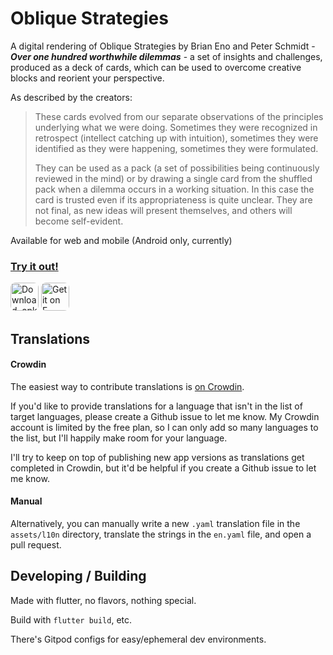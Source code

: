 # Oblique Strategies
A digital rendering of Oblique Strategies by Brian Eno and Peter Schmidt - ***Over one hundred worthwhile dilemmas*** - a set of insights and challenges, produced as a deck of cards, which can be used to overcome creative blocks and reorient your perspective.

As described by the creators:
> These cards evolved from our separate observations of the principles underlying what we were doing. Sometimes they were recognized in retrospect (intellect catching up with intuition), sometimes they were identified as they were happening, sometimes they were formulated.
>
> They can be used as a pack (a set of possibilities being continuously reviewed in the mind) or by drawing a single card from the shuffled pack when a dilemma occurs in a working situation. In this case the card is trusted even if its appropriateness is quite unclear. They are not final, as new ideas will present themselves, and others will become self-evident.

Available for web and mobile (Android only, currently)

### [Try it out!](https://strategies.lina.garden)

<a href="https://github.com/hobgoblina/oblique-strategies/releases" target="_blank" rel="noopener noreferrer">
<img alt="Download .apk directly from GitHub" src="https://github.com/hobgoblina/oblique-strategies/assets/20880695/ab6afab9-edd1-4ead-9176-10178a4f5f80" style="height: 45px; border-radius: 8px;"></a>
<a href="https://f-droid.org/en/packages/garden.lina.oblique_strategies" target="_blank" rel="noopener noreferrer">
<img alt="Get it on F-Droid" src="https://github.com/hobgoblina/oblique-strategies/assets/20880695/fb332d1c-0699-446a-b5f3-fd895feb8332" style="height: 45px; border-radius: 8px;"></a>

## Translations
#### Crowdin
The easiest way to contribute translations is [on Crowdin](https://crowdin.com/project/oblique-strategies).

If you'd like to provide translations for a language that isn't in the list of target languages, please create a Github issue to let me know. My Crowdin account is limited by the free plan, so I can only add so many languages to the list, but I'll happily make room for your language.

I'll try to keep on top of publishing new app versions as translations get completed in Crowdin, but it'd be helpful if you create a Github issue to let me know.

#### Manual
Alternatively, you can manually write a new `.yaml` translation file in the `assets/l10n` directory, translate the strings in the `en.yaml` file, and open a pull request.

## Developing / Building
Made with flutter, no flavors, nothing special.

Build with `flutter build`, etc.

There's Gitpod configs for easy/ephemeral dev environments.
